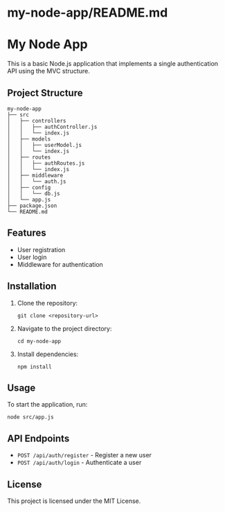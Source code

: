 # my-node-app/README.md

# My Node App

This is a basic Node.js application that implements a single authentication API using the MVC structure.

## Project Structure

```
my-node-app
├── src
│   ├── controllers
│   │   ├── authController.js
│   │   └── index.js
│   ├── models
│   │   ├── userModel.js
│   │   └── index.js
│   ├── routes
│   │   ├── authRoutes.js 
│   │   └── index.js
│   ├── middleware
│   │   └── auth.js
│   ├── config
│   │   └── db.js
│   └── app.js
├── package.json
└── README.md
```

## Features

- User registration
- User login
- Middleware for authentication

## Installation

1. Clone the repository:
   ```
   git clone <repository-url>
   ```
2. Navigate to the project directory:
   ```
   cd my-node-app
   ```
3. Install dependencies:
   ```
   npm install
   ```

## Usage

To start the application, run:
```
node src/app.js
```

## API Endpoints

- `POST /api/auth/register` - Register a new user
- `POST /api/auth/login` - Authenticate a user

## License

This project is licensed under the MIT License.